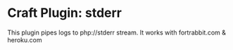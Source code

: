 # Craft Plugin: stderr

This plugin pipes logs to php://stderr stream.
It works with fortrabbit.com & heroku.com